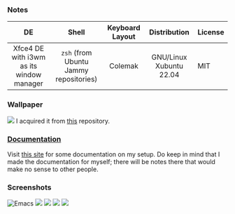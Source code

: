 ### Notes
| DE                                       | Shell                                  | Keyboard Layout | Distribution            | License |
|:----------------------------------------:|:--------------------------------------:|:---------------:|:-----------------------:|---------|
| Xfce4 DE with i3wm as its window manager | `zsh` (from Ubuntu Jammy repositories) | Colemak         | GNU/Linux Xubuntu 22.04 | MIT     |

### Wallpaper
![](https://gruvbox-wallpapers.pages.dev/wallpapers/anime/wall.jpg)
I acquired it from [this](https://github.com/AngelJumbo/gruvbox-wallpapers)
repository.

### [Documentation](https://myxi-dotfiles.pages.dev/)
Visit [this site](https://myxi-dotfiles.pages.dev/) for some documentation on my
setup. Do keep in mind that I made the documentation for myself; there will be
notes there that would make no sense to other people.

### Screenshots
![Emacs](https://files.catbox.moe/xv5f1k.png "Emacs")
![](https://i.imgur.com/ZZaCYsg.png) ![](https://i.imgur.com/rfG5SGD.png)
![](https://i.imgur.com/puaCkWx.png) ![](https://i.imgur.com/MNqu3J8.png)
